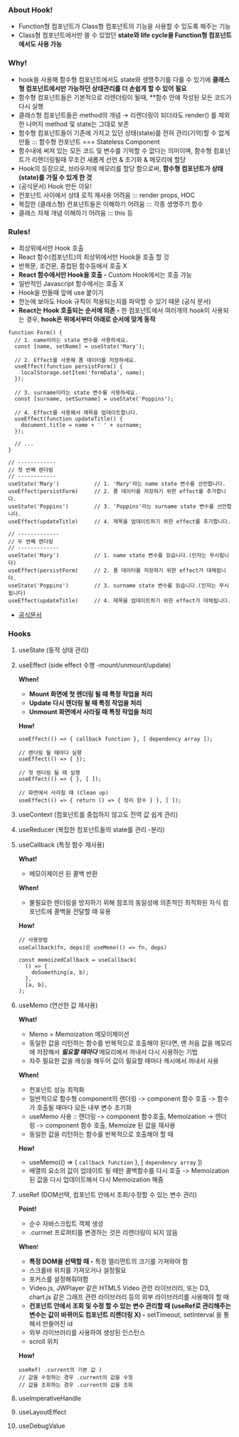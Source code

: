 ### About Hook!

- Function형 컴포넌트가 Class형 컴포넌트의 기능을 사용할 수 있도록 해주는 기능
- Class형 컴포넌트에서만 쓸 수 있었던 **state와 life cycle을 Function형 컴포넌트에서도 사용 가능**

### Why!

- hook을 사용해 함수형 컴포넌트에서도 state와 생명주기를 다룰 수 있기에 **클래스형 컴포넌트에서만 가능하던 상태관리를 더 손쉽게 할 수 있어 필요**
- 함수형 컴포넌트들은 기본적으로 리렌더링이 될때, **함수 안에 작성된 모든 코드가 다시 실행
- 클래스형 컴포넌트들은 method의 개념 → 리렌더링이 되더라도 render() 를 제외한 나머지 method 및 state는 그대로 보존
- 함수형 컴포넌트들이 기존에 가지고 있던 상태(state)를 전혀 관리(기억)할 수 없게 만듦 ::: 함수형 컨포넌트 === Stateless Component
- 함수내에 써져 있는 모든 코드 및 변수를 기억할 수 없다는 의미이며, 함수형 컴포넌트가 리렌더링될때 무조건 새롭게 선언 & 초기화 & 메모리에 할당
- Hook의 등장으로, 브라우저에 메모리를 할당 함으로써, **함수형 컴포넌트가 상태(state)를 가질 수 있게 한 것**
- (공식문서) Hook 만든 이유!
- 컨포넌트 사이에서 상태 로직 재사용 어려움 ::: render props, HOC
- 복잡한 (클래스형) 컨포넌트들은 이해하기 어려움 ::: 각종 생명주기 함수
- 클래스 자체 개념 이해하기 어려움 ::: this 등

### Rules!

- 최상위에서만 Hook 호출
- React 함수(컴포넌트)의 최상위에서만 Hook을 호출 할 것
- 반복문, 조건문, 중첩된 함수등에서 호출 X
- **React 함수에서만 Hook을 호출
-** Custom Hook에서는 호출 가능
- 일반적인 Javascript 함수에서는 호출 X
- Hook을 만들때 앞에 use 붙이기
- 한눈에 보아도 Hook 규칙이 적용되는지를 파악할 수 있기 때문 (공식 문서)
- **React는 Hook 호출되는 순서에 의존
-** 한 컴포넌트에서 여러개의 hook이 사용되는 경우, **hook은 위에서부터 아래로 순서에 맞게 동작**

```
function Form() {
  // 1. name이라는 state 변수를 사용하세요.
  const [name, setName] = useState('Mary');

  // 2. Effect를 사용해 폼 데이터를 저장하세요.
  useEffect(function persistForm() {
    localStorage.setItem('formData', name);
  });

  // 3. surname이라는 state 변수를 사용하세요.
  const [surname, setSurname] = useState('Poppins');

  // 4. Effect를 사용해서 제목을 업데이트합니다.
  useEffect(function updateTitle() {
    document.title = name + ' ' + surname;
  });

  // ...
}

// ------------
// 첫 번째 렌더링
// ------------
useState('Mary')           // 1. 'Mary'라는 name state 변수를 선언합니다.
useEffect(persistForm)     // 2. 폼 데이터를 저장하기 위한 effect를 추가합니다.
useState('Poppins')        // 3. 'Poppins'라는 surname state 변수를 선언합니다.
useEffect(updateTitle)     // 4. 제목을 업데이트하기 위한 effect를 추가합니다.

// -------------
// 두 번째 렌더링
// -------------
useState('Mary')           // 1. name state 변수를 읽습니다.(인자는 무시됩니다)
useEffect(persistForm)     // 2. 폼 데이터를 저장하기 위한 effect가 대체됩니다.
useState('Poppins')        // 3. surname state 변수를 읽습니다.(인자는 무시됩니다)
useEffect(updateTitle)     // 4. 제목을 업데이트하기 위한 effect가 대체됩니다.

```

- [공식문서](https://ko.reactjs.org/docs/hooks-rules.html)

### Hooks

1. useState (동적 상태 관리)
2. useEffect (side effect 수행 -mount/unmount/update)
    
    **When!**
    
    - **Mount 화면에 첫 렌더링 될 때 특정 작업을 처리**
    - **Update 다시 렌더링 될 때 특정 작업을 처리**
    - **Unmount 화면에서 사라질 때 특정 작업을 처리**
    
    **How!**
    
    ```
    useEffect(() => { callback function }, [ dependency array ]);
    
    // 렌더링 될 때마다 실행
    useEffect(() => { });
    
    // 첫 렌더링 될 때 실행
    useEffect(() => { }, [ ]);
    
    // 화면에서 사라질 때 (Clean up)
    useEffect(() => { return () => { 정리 함수 } }, [ ]);
    ```
    
3. useContext (컴포넌트를 중첩하지 않고도 전역 값 쉽게 관리)
4. useReducer (복잡한 컴포넌트들의 state를 관리 -분리)
5. useCallback (특정 함수 재사용)
    
    **What!**
    
    - 메모이제이션 된 콜백 반환
    
    **When!**
    
    - 불필요한 렌더링을 방지하기 위해 참조의 동일성에 의존적인 최적화된 자식 컴포넌트에 콜백을 전달할 때 유용
    
    **How!**
    
    ```
    // 사용방법
    useCallback(fn, deps)은 useMemo(() => fn, deps)
    
    const memoizedCallback = useCallback(
      () => {
        doSomething(a, b);
      },
      [a, b],
    );
    ```
    
6. useMemo (연산한 값 재사용)
    
    **What!**
    
    - Memo = Memoization 메모이제이션
    - 동일한 값을 리턴하는 함수를 반복적으로 호출해야 된다면, 맨 처음 값을 메모리에 저장해서 ***필요할 때마다*** 메모리에서 꺼내서 다시 사용하는 기법
    - 자주 필요한 값을 캐싱을 해두어 값이 필요할 때마다 캐시에서 꺼내서 사용
    
    **When!**
    
    - 컨포넌트 성능 최적화
    - 일반적으로 함수형 component의 렌더링 -> component 함수 호출 -> 함수가 호출될 때마다 모든 내부 변수 초기화
    - useMemo 사용 :: 렌더링 -> component 함수호출, Memoization -> 렌더링 -> component 함수 호출, Memoize 된 값을 재사용
    - 동일한 값을 리턴하는 함수를 반복적으로 호출해야 할 때
    
    **How!**
    
    - useMemo(() => { `callback function` }, [ `dependency array` ])
    - 배열의 요소의 값이 업데이트 될 때만 콜백함수를 다시 호출 -> Memoization된 값을 다시 업데이트해서 다시 Memoization 해줌
    
7. useRef (DOM선택, 컴포넌트 안에서 조회/수정할 수 있는 변수 관리)
    
    **Point!**
    
    - 순수 자바스크립트 객체 생성
    - .currnet 프로퍼티를 변경하는 것은 리렌더링이 되지 않음
    
    **When**!
    
    - ****특정 DOM을 선택할 때
    -**** 특정 엘리먼트의 크기를 가져와야 함
    - 스크롤바 위치를 가져오거나 설정필요
    - 포커스를 설정해줘야함
    - Video.js, JWPlayer 같은 HTML5 Video 관련 라이브러리, 또는 D3, chart.js 같은 그래프 관련 라이브러리 등의 외부 라이브러리를 사용해야 할 때
    - ****컨포넌트 안에서 조회 및 수정 할 수 있는 변수 관리할 때 (useRef로 관리해주는 변수는 값이 바뀌어도 컴포넌트 리랜더링 X)
    -**** setTimeout, setInterval 을 통해서 만들어진 id
    - 외부 라이브러리를 사용하여 생성된 인스턴스
    - scroll 위치
    
    **How!**
    
    ```
    useRef( .current의 기본 값 )
    // 값을 수정하는 경우 .current의 값을 수정
    // 값을 조회하는 경우 .current의 값을 조회
    ```
    
8. useImperativeHandle
9. useLayoutEffect
10. useDebugValue